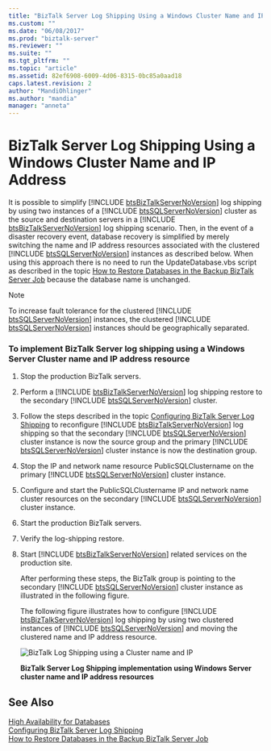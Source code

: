 ```yaml
---
title: "BizTalk Server Log Shipping Using a Windows Cluster Name and IP Address | Microsoft Docs"
ms.custom: ""
ms.date: "06/08/2017"
ms.prod: "biztalk-server"
ms.reviewer: ""
ms.suite: ""
ms.tgt_pltfrm: ""
ms.topic: "article"
ms.assetid: 82ef6908-6009-4d06-8315-0bc85a0aad18
caps.latest.revision: 2
author: "MandiOhlinger"
ms.author: "mandia"
manager: "anneta"
---
```

# BizTalk Server Log Shipping Using a Windows Cluster Name and IP Address
It is possible to simplify [!INCLUDE [btsBizTalkServerNoVersion](../includes/btsbiztalkservernoversion-md.md)] log shipping by using two instances of a [!INCLUDE [btsSQLServerNoVersion](../includes/btssqlservernoversion-md.md)] cluster as the source and destination servers in a [!INCLUDE [btsBizTalkServerNoVersion](../includes/btsbiztalkservernoversion-md.md)] log shipping scenario. Then, in the event of a disaster recovery event, database recovery is simplified by merely switching the name and IP address resources associated with the clustered [!INCLUDE [btsSQLServerNoVersion](../includes/btssqlservernoversion-md.md)] instances as described below. When using this approach there is no need to run the UpdateDatabase.vbs script as described in the topic [How to Restore Databases in the Backup BizTalk Server Job](../technical-guides/how-to-restore-databases-in-the-backup-biztalk-server-job.md) because the database name is unchanged.  
  
> [!NOTE]
>  To increase fault tolerance for the clustered [!INCLUDE [btsSQLServerNoVersion](../includes/btssqlservernoversion-md.md)] instances, the clustered [!INCLUDE [btsSQLServerNoVersion](../includes/btssqlservernoversion-md.md)] instances should be geographically separated.  
  
### To implement BizTalk Server log shipping using a Windows Server Cluster name and IP address resource  
  
1. Stop the production BizTalk servers.  
  
2. Perform a [!INCLUDE [btsBizTalkServerNoVersion](../includes/btsbiztalkservernoversion-md.md)] log shipping restore to the secondary [!INCLUDE [btsSQLServerNoVersion](../includes/btssqlservernoversion-md.md)] cluster.  
  
3. Follow the steps described in the topic [Configuring BizTalk Server Log Shipping](../technical-guides/configuring-biztalk-server-log-shipping.md) to reconfigure [!INCLUDE [btsBizTalkServerNoVersion](../includes/btsbiztalkservernoversion-md.md)] log shipping so that the secondary [!INCLUDE [btsSQLServerNoVersion](../includes/btssqlservernoversion-md.md)] cluster instance is now the source group and the primary [!INCLUDE [btsSQLServerNoVersion](../includes/btssqlservernoversion-md.md)] cluster instance is now the destination group.  
  
4. Stop the IP and network name resource PublicSQLClustername on the primary [!INCLUDE [btsSQLServerNoVersion](../includes/btssqlservernoversion-md.md)] cluster instance.  
  
5. Configure and start the PublicSQLClustername IP and network name cluster resources on the secondary [!INCLUDE [btsSQLServerNoVersion](../includes/btssqlservernoversion-md.md)] cluster instance.  
  
6. Start the production BizTalk servers.  
  
7. Verify the log-shipping restore.  
  
8. Start [!INCLUDE [btsBizTalkServerNoVersion](../includes/btsbiztalkservernoversion-md.md)] related services on the production site.  
  
   After performing these steps, the BizTalk group is pointing to the secondary [!INCLUDE [btsSQLServerNoVersion](../includes/btssqlservernoversion-md.md)] cluster instance as illustrated in the following figure.  
  
   The following figure illustrates how to configure [!INCLUDE [btsBizTalkServerNoVersion](../includes/btsbiztalkservernoversion-md.md)] log shipping by using two clustered instances of [!INCLUDE [btsSQLServerNoVersion](../includes/btssqlservernoversion-md.md)] and moving the clustered name and IP address resource.  
  
   ![BizTalk Log Shipping using a Cluster name and IP](../technical-guides/media/5055689e-c26b-4077-a531-74a50fec1393.gif "5055689e-c26b-4077-a531-74a50fec1393")  
  
   **BizTalk Server Log Shipping implementation using Windows Server cluster name and IP address resources**  
  
## See Also  
 [High Availability for Databases](../technical-guides/high-availability-for-databases.md)   
 [Configuring BizTalk Server Log Shipping](../technical-guides/configuring-biztalk-server-log-shipping.md)   
 [How to Restore Databases in the Backup BizTalk Server Job](../technical-guides/how-to-restore-databases-in-the-backup-biztalk-server-job.md)